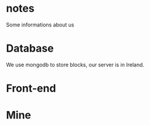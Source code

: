 # notes
Some informations about us

# Database
We use mongodb to store blocks, our server is in Ireland.

# Front-end

# Mine
